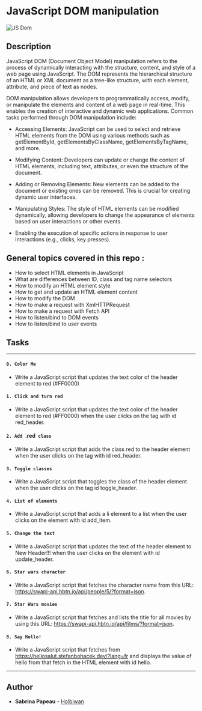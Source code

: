 # JavaScript DOM manipulation

![JS Dom](https://zupimages.net/up/24/05/vrao.png)

## Description

JavaScript DOM (Document Object Model) manipulation refers to the process of dynamically interacting with the structure, content, and style of a web page using JavaScript.
The DOM represents the hierarchical structure of an HTML or XML document as a tree-like structure, with each element, attribute, and piece of text as nodes.

DOM manipulation allows developers to programmatically access, modify, or manipulate the elements and content of a web page in real-time. This enables the creation of interactive and dynamic web applications. Common tasks performed through DOM manipulation include:

* Accessing Elements: JavaScript can be used to select and retrieve HTML elements from the DOM using various methods such as getElementById, getElementsByClassName, getElementsByTagName, and more.

* Modifying Content: Developers can update or change the content of HTML elements, including text, attributes, or even the structure of the document.

* Adding or Removing Elements: New elements can be added to the document or existing ones can be removed. This is crucial for creating dynamic user interfaces.

* Manipulating Styles: The style of HTML elements can be modified dynamically, allowing developers to change the appearance of elements based on user interactions or other events.

* Enabling the execution of specific actions in response to user interactions (e.g., clicks, key presses).


## General topics covered in this repo :

* How to select HTML elements in JavaScript
* What are differences between ID, class and tag name selectors
* How to modify an HTML element style
* How to get and update an HTML element content
* How to modify the DOM
* How to make a request with XmlHTTPRequest
* How to make a request with Fetch API
* How to listen/bind to DOM events
* How to listen/bind to user events



## Tasks

---

#### `0. Color Me`

* Write a JavaScript script that updates the text color of the header element to red (#FF0000)

#### `1. Click and turn red`

* Write a JavaScript script that updates the text color of the header element to red (#FF0000) when the user clicks on the tag with id red_header.

#### `2. Add `.red` class`

* Write a JavaScript script that adds the class red to the header element when the user clicks on the tag with id red_header.

#### `3. Toggle classes`

* Write a JavaScript script that toggles the class of the header element when the user clicks on the tag id toggle_header.

#### `4. List of elements`

* Write a JavaScript script that adds a li element to a list when the user clicks on the element with id add_item.

#### `5. Change the text`

* Write a JavaScript script that updates the text of the header element to New Header!!! when the user clicks on the element with id update_header.

#### `6. Star wars character`

* Write a JavaScript script that fetches the character name from this URL: https://swapi-api.hbtn.io/api/people/5/?format=json.

#### `7. Star Wars movies`

* Write a JavaScript script that fetches and lists the title for all movies by using this URL: https://swapi-api.hbtn.io/api/films/?format=json.

#### `8. Say Hello!`

* Write a JavaScript script that fetches from https://hellosalut.stefanbohacek.dev/?lang=fr and displays the value of hello from that fetch in the HTML element with id hello.

---

## Author
* **Sabrina Papeau** - [Holbiwan](github.com/Holbiwan)